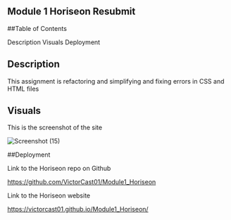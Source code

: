 ## Module 1 Horiseon Resubmit

##Table of Contents

Description
Visuals
Deployment


## Description

This assignment is refactoring and simplifying and fixing errors in CSS and HTML files


## Visuals

This is the screenshot of the site

![Screenshot (15)](https://user-images.githubusercontent.com/107225060/186050358-0d05b694-626e-41f5-a9b2-4f03d6188dc1.png)

##Deployment

Link to the Horiseon repo on Github 

https://github.com/VictorCast01/Module1_Horiseon


Link to the Horiseon website

https://victorcast01.github.io/Module1_Horiseon/
